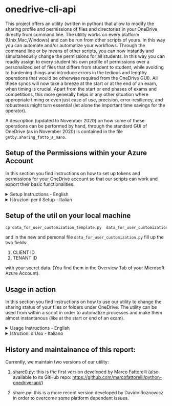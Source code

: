 # onedrive-cli-api

This project offers an utility (written in python) that allow to modify the sharing profile and permissions of files and directories in your OneDrive directly from command line. The utility works on every platform (Unix,Mac,Windows) and can be run from other scripts of yours. In this way you can automate and/or automatize your workflows. Through the command line or by means of other scripts, you can now instantly and simultaneously change the permissions for all students. In this way you can readily assign to every student his own profile of permissions over a personalized set of files that differs from student to student, while avoiding to burdening things and introduce errors in the tedious and lengthy operations that would be otherwise required from the OneDrive GUI). All these syncs will now take a breeze at the start or at the end of an exam, when timing is crucial. Apart from the start or end phases of exams and competitions, this more generally helps in any other situation where appropriate timing or even just ease of use, precision, error-resiliency, and robustness might turn essential (let alone the important time savings for the operator).

A description (updated to November 2020) on how some of these operations can be performed by hand, through the standard GUI of OneDrive (as in November 2020) is contained in the file `getby.sharing_fatto_a_mano`.


## Setup of the Permissions within your Azure Account

In this section you find instructions on how to set up tokens and permissions for your OneDrive account so that our scripts can work and export their basic functionalities.

<details><summary>Setup Instructions - English</summary>

To be translated from the italian version.
</details>

<details><summary>Istruzioni per il Setup - Italian</summary>

I passi da compiere sono gli stessi a prescindere dalla piattaforma (Linux/Mac/Windows).

Per utilizzare propriamente il programma, servono due codici generati dal OneDriveManager di Microsoft Azure:

1. CLIENT ID
2. TENANT ID

Entrambe queste stringhe hanno il sequente formato:

    ????????-????-????-????-????????????

ossia constano di 4 campi separati dal carattere `-`. Ogni campo è una stringa di caratteri ciascuno dei quali è una cifra oppure un carattere inglese minuscolo. Le lunghezze dei campi sono: 8-4-4-4-12.

In [figura](figs/OverviewRegisteredApplication2.png) puoi vedere la schermata di OneDriveManager dove ti compaiono questi due codici (CLIENT ID e TENANT ID).

Per ottenere questi due codici, bisogna configurare un account CLIENT di Microsoft e poi configurare un TENANT. Dopodichè si può registrare una propria applicazione per autorizzarla ad agire sul proprio account OneDrive. Dobbiamo infatti autorizzare l'utility se vogliamo poterla utilizzare pr modificare i permessi di accesso ai nostri file su OneDrive.

Il sito Azure con della documentazione ufficiale sarebbe il seguente:

https://docs.microsoft.com/it-it/azure/active-directory/develop/quickstart-register-app

Ma esso si dilunga su alcune cose non di reale pertinenza per l'uso che abbiamo in mente noi: nel caso di docenti e studenti assumiamo che, per collegarsi utilmente tra di loro, siano tutti tenuti o comunque prediligano riferirsi agli account Microsoft ottenuti dall'istituzione di appartenenza. Si noti che quando questa scelta può essere adottata (o sono pochi i destinatari non coperti in questo modo), si ha poi spesso l'ulteriore benefit che gli indirizzi mail stessi (che da Azure vengono utilizzati a stregua di identificativi cui attribuire i permessi) possono essere automaticamente generati. 

In definitiva, la procedura da seguire per la prima fase (registrazione dell'app) può allora essere riassunta nella seguente:

1. Accedere al [portale di Azure](https://portal.azure.com/). Verrà chiesto di [scegliere l'account con cui procedere](figs/AzureLoginChooseAccount.png).

2. Se si appartiene ad un'istituzione che offre OneDrive, e la condivisione dei file è intesa avvenire principalmente entro l'istituzione, conviene selezionare il proprio account Azure che fa capo all'istituzione di riferimento. Ad esempio, [io entro così per conto UniVR](figs/LoginAzureUniVR.png). In ogni caso, la nostra utility e la procedura di seguito descritta possono essere utilizzate anche per ogni altro tuo account Azure.

3. Cercare e selezionare [Azure Active Directory](figs/selezionareAzureActiveDirectory.png).

4. In Gestisci selezionare Registrazioni app > Nuova registrazione.

5. Immettere un nome qualsiasi ([nello screenshot offerto d'esempio](figs/RegisterAnApplication.png) e per il proseguio di questo esempio abbiamo inserito "nomeAcasaccio") per l'applicazione cui si intenda riservare delle autorizzazioni d'accesso. Questo sarà il nome che verrà utilizzato per segnalare gli accessi, e comunque potrai sempre modificarlo in un momento successivo. Inoltre, più registrazioni di app possono condividere lo stesso nome. E' invece l'ID applicazione (CLIENT ID) generato automaticamente a identificare in modo univoco l'app all'interno della piattaforma Azure. Inoltre è fondamentale settare sempre l'URI di reindirizzamento ad una pagina con lo stesso nome scelto per l'app, in modo da permettere all'applicazione di "raccogliere" il token generato e procedere. (Nel sostro caso l'URI sarebbe `https://nomeAcasaccio.com`)

6. Dal menù si selezioni la voce `API permissions` per settare i necessari permessi per l'applicazione. Ai nostri scopi [basta assegnare i seguenti permessi](figs/PermissionsRequested.png) (alcuni forse sono superflui):

    1. [Contacts.ReadWrite](figs/ContactsPermissions.png)
    2. [Files.ReadWrite.All](figs/FilesPermissions.png)
    3. [People.Read](figs/PeoplePermissions.png)
    4. [User.Read](figs/UserPermissions.png)
    5. [User.ReadBasic.All](figs/UserPermissions.png)
    6. [User.ReadWrite](figs/UserPermissions.png)
    7. [email](OpenldPermissions.png)
    8. [openid](figs/openidPermissions.png)

abbiamo inoltre dovuto specificare non solo lo [URL come da questa schermata](figs/SetURL.png) ma anche il [domain come da questa schermata](figs/SelectDomain.png) e (ovviamente in maniera coerente con il nome scelto per l'applicazione, il nesso è illustato appunto [in questa schermata](figs/SetNameAndURIofTheApp.png) ) anche lo URI. E' probabile che anche tu dovrai immettere questi valori nelle schermate più sopra (od analoghe, purtroppo queste interfacce GUI promettono scarsa stabilità). Condividiamo la pena (ma pensate che una volta fatto questo nn dovrete più perdere il vostro tempo, i vostri click, i vostri nervi, e i vostri occhi sulle GUI di OneDrive).
Abbiamo infine dovuto settare a true (lo abbiamo trovato inizializzato a null) il campo ``allowPublicClient` di questa schermata](figs/SetManifest.png), si veda il campo dove è rimasto posizionato il cursore.


#### Other Permissions

Il quadro delle permissions che noi abbiamo trovato bastanti ai nostri scopi è il seguente:

[figura](figs/permissions_set.jpg)

You can of course set other permissions depending on your intended use.


#### Note aggiuntive

Nota: Comunque, alla prima operazione che richiede un dato permesso tra quelli impostati sopra (o comunque dopo oltre 3600 secondi da ultimo utilizzo), Azure chiede conferma di accettazione della richiesta nella fase di reindirizzamento al browser). 

Nota: da Windows (sia da cmd che da IDE, ad esempio da PyCharm), Linux (da terminale shell bash) o da Mac (da terminale shell zsh) il funzionamento è lo stesso, sia per predisporre la configurazione del client e la registrazione dell'app che per lanciare l'utility python.


</details>

## Setup of the util on your local machine

```bash
cp data_for_user_customization_template.py  data_for_user_customization.py
```
and in the new and personal file `data_for_user_customization.py` fill up the two fields:

1. CLIENT ID
2. TENANT ID

with your secret data. (You find them in the Overview Tab of your Microsoft Azure Account).


## Usage in action

In this section you find instructions on how to use our utility to change the sharing status of your files or folders under OneDrive. The utility can be used from within a script in order to automatize processes and make them almost instantanous (like at the start or end of an exam).

<details><summary>Usage Instructions - English</summary>

To be translated from the italian version.
</details>

<details><summary>Istruzioni d'Uso - Italiano</summary>
Dopo aver effettuato il [Setup dei permssi nel tuo account Azure](#setup-of-the-permissions-within-your-azure-account) e la [configurazione della util](#setup-of-the-util-on-your-local-machine), e, scaricati i pacchetti che ti verranno richiesti in quanto necssari al suo funzionamento, l'utility funziona come segue:

<details><summary>1. immissione del comando da shell</summary>


Da shell scrivo:
```bash
python3 share.py file_da_condividere buon_indirizzo_mail_destinatario tipo_condivisione
```

file_da_condividere: nome di file o folder su tuo OneDrive di cui intendi alterare lo stato di condivisione (condividere/decondividere/condividere in altra modalità)

tipo_condivisione: specifica la modalità di condivisione da settare per quel particolare file o folder e per quel particolare destinatario. Le possibili specifiche sono come da seguente tabella:

| arg_val  | tipo di condivisione  |
|---:|:---|
|  r | assegnare permesso di sola lettura    |
|  w | assegnare permesso anche di scrittura |
| -w | togliere permesso di scrittura        |
| -r | togliere anche permesso di  lettura   |

buon_indirizzo_mail_destinatario: deve essere un buon indirizzo mail nel senso che:

1. deve essere un indirizzo mail del destinatario (ovvio);

2. deve essere noto all'account OneDrive del destinatario, ossia associato al destinatario. 

Nel caso di membri (studenti, docenti, impiegati) di un ente/istituzione//azienda cui OneDrive è offerto dall'ente di appartenenza questi indirizzi saranno predeterminati nel formato e quindi automaticamente generabili.

Ad esempio, nel caso di studenti UniVR potrai indifferentemente usare:

    VR??????@studenti.univr.it

oppure

    id??????@studenti.univr.it

</details>

Nota: una volta immesso il comando (invocata la util) si apre una prima [finestra di Azure dove si richiede di immettere il codice comparso a terminale a valle dell'immissione del comando](figs/EnterCode.png). Si torni quindi al terminale (oppure alla console dell'IDE da cui si è lanciato il programma) per recuperare tale codice e, per copia ed incolla, lo si insrisca dove richiesto per l'autenticazione web. Una volta immesso correttamente il codice compare una [finestra di Azure dove si richiede di sceglire l'account per l'applicazione](figs/PickAnAccount.png), infine compare una finestra di conferma che siamo chiamati a chiudere. In realtà l'apparire di questa finestra di conferma non significa che l'operazione sia andata in porto ed è invece opportuno controllare quanto apparso al terminale.
L'operazione di inserimento del codice e di selezione dell'account va fatta solo per la prima chiamata alla util, dopodichè il sistema consentirà automaticamente tutte le operazioni a seguire per un intervallo di tempo di un'ora.

<details><summary>2. generazione del token</summary>

Dopo aver verificato la corrispondenza tra CLIENT_ID, TENANT_ID forniti, l'applicazione riesce a entrare in funzione e viene generato un token. Questo token viene salvato nel file `token.json` e permette di interagire con l'API di OneDrive (e quindi spostare, e inviare/condividere file) per 3600 secondi (ossia 100 minuti).

</details>

<details><summary>3. autorizzazione dall'account OneDrive</summary>

Sarai reindirizzato ad una pagina web dove si chiede di autorizzare l'app ad accedere ad uno specifico account OneDrive.

Dopo la vostra conferma, l'utility python esegue la sua consegna sfruttando l'API per condividere un file specificato con lo studente registrato a OneDrive con la mail specificata, ed attribuendo ad esso il permesso indicato (r=sola lettura, w=lettura e scrittura). Se il processo è andato a buon fine, su quel terminale compare riposta [200] o [201], e poi la conferma che il file è stato inviato correttamente.

</details>

<details><summary>4. comunicazione allo studente (recipient del file)</summary>

Allo studente arriverà una mail in cui, dopo essersi autenticato con le credenziali universitarie, avrà accesso al file condiviso con la modalità read.

</details>


Nota: da Windows (sia da cmd che da IDE, ad esempio da PyCharm), Linux (da terminale shell bash) o da Mac (da terminale shell zsh) il funzionamento è lo stesso, sia per predisporre la configurazione del client e la registrazione dell'app che per lanciare l'utility python.

Nota (solo privata): lo script `myshare.py` esemplifica l'uso. Esso contiene qualche commento in cui si evidenzia dove vadano inseriti i dati che è necessario specificare.


</details>

 
 
## History and maintainance of this report:

Currently, we maintain two versions of our utility:

 1. share0.py:  this is the first version developed by Marco Fattorelli (also available to its GitHub repo: https://github.com/marcofattorelli/python-onedrive-api/)

 2. share.py:  this is a more recent version developed by Davide Roznowicz in order to overcome some platform dependent issues.

